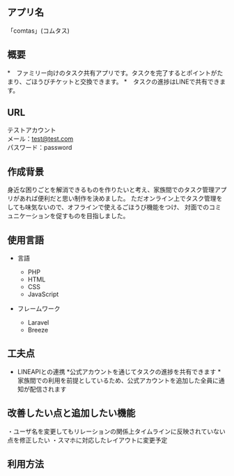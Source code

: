 ## アプリ名

「comtas」(コムタス) 

## 概要
*　ファミリー向けのタスク共有アプリです。タスクを完了するとポイントがたまり、ごほうびチケットと交換できます。
*　タスクの進捗はLINEで共有できます。



## URL



テストアカウント  
メール：test@test.com  
パスワード：password

## 作成背景
身近な困りごとを解消できるものを作りたいと考え、家族間でのタスク管理アプリがあれば便利だと思い制作を決めました。
ただオンライン上でタスク管理をしても味気ないので、オフラインで使えるごほうび機能をつけ、
対面でのコミュニケーションを促すものを目指しました。

## 使用言語

* 言語
    * PHP
    * HTML
    * CSS
    * JavaScript

* フレームワーク
    * Laravel
    * Breeze

## 工夫点

* LINEAPIとの連携
    *公式アカウントを通じてタスクの進捗を共有できます
    *家族間での利用を前提としているため、公式アカウントを追加した全員に通知が配信されます

## 改善したい点と追加したい機能

・ユーザ名を変更してもリレーションの関係上タイムラインに反映されていない点を修正したい
・スマホに対応したレイアウトに変更予定
　
## 利用方法